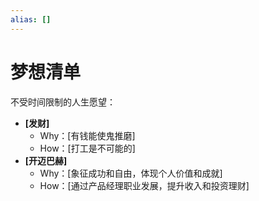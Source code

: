 ```yaml
---
alias: []
---
```


# 梦想清单
不受时间限制的人生愿望：  
- **[发财]**  
  - Why：[有钱能使鬼推磨]  
  - How：[打工是不可能的]  
- **[开迈巴赫]**  
  - Why：[象征成功和自由，体现个人价值和成就]  
  - How：[通过产品经理职业发展，提升收入和投资理财]  
